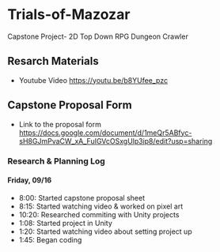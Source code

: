 # Trials-of-Mazozar
Capstone Project- 2D Top Down RPG Dungeon Crawler

## Resarch Materials
* Youtube Video https://youtu.be/b8YUfee_pzc

## Capstone Proposal Form
* Link to the proposal form https://docs.google.com/document/d/1meQr5ABfyc-sH8GJmPvaCW_xA_FuIGVcOSxgUlp3ip8/edit?usp=sharing

### Research & Planning Log
#### Friday, 09/16
* 8:00: Started capstone proposal sheet
* 8:15: Started watching video & worked on pixel art
* 10:20: Researched commiting with Unity projects
* 1:08: Started project in Unity
* 1:20: Started watching video about setting project up
* 1:45: Began coding 




